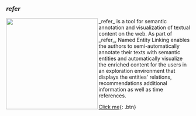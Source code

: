 ### _refer_ 
<img align="left" margin="20px" width="250" height="250" src="ISE-FIZKarlsruhe.github.io/refer_sq.png">
_refer_ is a tool for semantic annotation and visualization of textual content on the web. As part of _refer_, Named Entity Linking enables the authors to semi-automatically annotate their texts with semantic entities and automatically visualize the enriched content for the users in an exploration environment that displays the entities' relations, recommendations additional information as well as time references.  

[Click me](http://www.google.com){: .btn}





